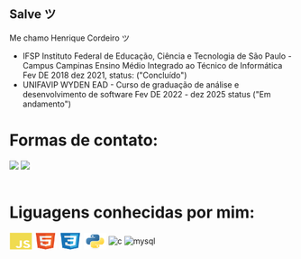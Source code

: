 ## Salve ツ







<!-- Conteudo do Perfil--->
Me chamo Henrique Cordeiro ツ

- IFSP Instituto Federal de Educação, Ciência e Tecnologia de São Paulo - Campus Campinas Ensino Médio Integrado ao Técnico de Informática  
Fev DE 2018 dez 2021, status: ("Concluído") 
- UNIFAVIP  WYDEN EAD - Curso de graduação de análise e desenvolvimento de software Fev DE 2022 - dez 2025  status ("Em andamento")  


<h1> Formas de contato:</h1>
<a href="https://www.linkedin.com/in/henrique-cordeiro-940709201/" target="_blank"><img src="https://img.shields.io/badge/-LinkedIn-%230077B5?style=for-the-badge&logo=linkedin&logoColor=white" target="_blank"></a> 
<a href = "mailto:henriquecordeiro054@gmail.com"><img src="https://img.shields.io/badge/-Gmail-%23333?style=for-the-badge&logo=gmail&logoColor=white" target="_blank"></a>
<div style="display: inline_block"><br>
<h1> Liguagens conhecidas por mim: </h1>  
<img align="center" alt="Js" height="30" width="40" src="https://raw.githubusercontent.com/devicons/devicon/master/icons/javascript/javascript-plain.svg">
<img align="center" alt="HTML" height="30" width="40" src="https://raw.githubusercontent.com/devicons/devicon/master/icons/html5/html5-original.svg">
<img align="center" alt="CSS" height="30" width="40" src="https://raw.githubusercontent.com/devicons/devicon/master/icons/css3/css3-original.svg">
<img align="center" alt="Python" height="30" width="40" src="https://raw.githubusercontent.com/devicons/devicon/master/icons/python/python-original.svg">
<img align="center" alt="c" height="30" width="40" src="https://cdn.jsdelivr.net/gh/devicons/devicon/icons/c/c-original.svg" />
<img align="center" alt="mysql" height="30" width="40" src="https://cdn.jsdelivr.net/gh/devicons/devicon/icons/mysql/mysql-original.svg" />


</div>














